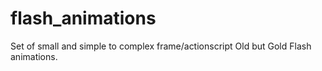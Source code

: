 # flash_animations
Set of small and simple to complex frame/actionscript Old but Gold Flash animations.
